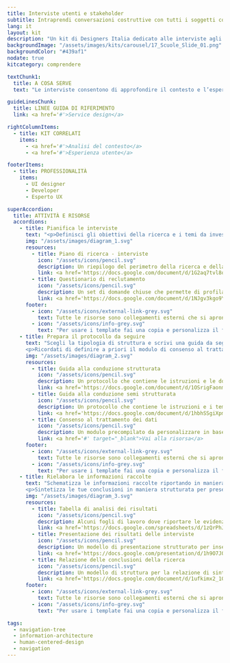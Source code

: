 ```yaml
---
title: Interviste utenti e stakeholder
subtitle: Intraprendi conversazioni costruttive con tutti i soggetti coinvolti nel contesto del servizio
lang: it
layout: kit
description: "Un kit di Designers Italia dedicato alle interviste agli utenti e agli stakeholder del servizio"
backgroundImage: "/assets/images/kits/carousel/17_Scuole_Slide_01.png"
backgroundColor: "#439af1"
nodate: true
kitcategory: comprendere

textChunk1:
  title: A COSA SERVE
  text: "Le interviste consentono di approfondire il contesto e l’esperienza d’uso di un servizio digitale in breve tempo, raccogliendo direttamente informazioni tramite i resoconti verbali di tutti i soggetti coinvolti, sia gli attori che contribuiscono alla sua erogazione, sia degli utenti che ne fruiscono (stakeholder). Il kit comprende modelli pre-organizzati per supportare  la pianificazione e lo svolgimento della ricerca, ma anche l’analisi e sintesi dei suoi risultati."

guideLinesChunk:
  title: LINEE GUIDA DI RIFERIMENTO
  link: <a href='#'>Service design</a>

rightColumnItems:
  - title: KIT CORRELATI
    items:
      - <a href='#'>Analisi del contesto</a>
      - <a href='#'>Esperienza utente</a>

footerItems:
  - title: PROFESSIONALITÀ
    items:
      - UI designer
      - Developer
      - Esperto UX

superAccordion:
  title: ATTIVITÀ E RISORSE
  accordions:
    - title: Pianifica le interviste
      text: "<p>Definisci gli obiettivi della ricerca e i temi da investigare così da capire quali criteri seguire per strutturare il questionario di selezione dei partecipanti. Dettaglia le attività da svolgere in termini di modalità di somministrazione delle interviste e tipologia di protocolli da seguire rispettivamente per utenti e/o stakeholder e pensa alle caratteristiche che gli intervistati dovranno avere per rappresentare appropriatamente il target d'utenza del servizio e/o le figure coinvolte nella sua erogazione, per poi tradurle in domande per il reclutamento.</p>"
      img: "/assets/images/diagram_1.svg"
      resources:
        - title: Piano di ricerca - interviste
          icon: "/assets/icons/pencil.svg"
          description: Un riepilogo del perimetro della ricerca e della selezione dei partecipanti
          link: <a href='https://docs.google.com/document/d/1G2aq7tvl8ocvhSsZUJzIENd6s5DreTO7bxQSfAj2PDI/edit?usp=sharing'>Vai alla risorsa</a>
        - title: Questionario di reclutamento
          icon: "/assets/icons/pencil.svg"
          description: Un set di domande chiuse che permette di profilare e selezionare i partecipanti alle interviste
          link: <a href='https://docs.google.com/document/d/1NJgv3kgo9YUxAaHLzkMFxWUKbewS8VSijoLNcDh1vcQ/edit#' target="_blank">Vai alla risorsa</a>  
      footer:
        - icon: "/assets/icons/external-link-grey.svg"
          text: Tutte le risorse sono collegamenti esterni che si aprono in una nuova finestra.
        - icon: "/assets/icons/info-grey.svg"
          text: "Per usare i template fai una copia e personalizza il file: trovi le istruzioni nella prima pagina della risorsa."
    - title: Prepara il protocollo da seguire
      text: "Scegli la tipologia di struttura e scrivi una guida da seguire per mantenere il focus e massimizzare l’utilità della conversazione, defininendo i macro temi da affrontare e le rispettiva domande. Organizza i temi in modo da far emergere il rapporto dell'intervistato con il digitale e con il servizio pubblico, per poi affrontare la sua percezione e le relative esigenze in termini di esperienza d'uso, raccogliendo informazioni sulle aspettative.</p>
      <p>Ricordati di definire a priori il modulo di consenso al trattamento dei dati per garantire la privacy dei partecipanti."
      img: "/assets/images/diagram_2.svg"
      resources:
        - title: Guida alla conduzione strutturata
          icon: "/assets/icons/pencil.svg"
          description: Un protocollo che contiene le istruzioni e le domande aperte da chiedere durante l'intervista
          link: <a href='https://docs.google.com/document/d/1OSrigFaonmGj_3t-OvNZ2uuA-RIpnjGLv2dNkwexI5E/edit?usp=sharing' target="_blank">Vai alla risorsa</a>
        - title: Guida alla conduzione semi strutturata
          icon: "/assets/icons/pencil.svg"
          description: Un protocollo che contiene le istruzioni e i temi chiave da trattare durante l'intervista
          link: <a href='https://docs.google.com/document/d/1hbhSSgiXpmN8TrrJIeXhFvER08ZSpY9RiAp1n-NsAB0/edit?usp=sharing' target="_blank">Vai alla risorsa</a>
        - title: Consenso al trattamento dei dati
          icon: "/assets/icons/pencil.svg"
          description: Un modulo precompilato da personalizzare in base alla ricerca e far firmare prima dell'intervista
          link: <a href='#' target="_blank">Vai alla risorsa</a>
      footer:
        - icon: "/assets/icons/external-link-grey.svg"
          text: Tutte le risorse sono collegamenti esterni che si aprono in una nuova finestra.
        - icon: "/assets/icons/info-grey.svg"
          text: "Per usare i template fai una copia e personalizza il file: trovi le istruzioni nella prima pagina della risorsa."
    - title: Rielabora le informazioni raccolte
      text: "Schematizza le informazioni raccolte riportando in maniera sintetica i resoconti verbali dei partecipanti per analizzarli sotto diversi punti di vista e sintetizzarli. Categorizza e classifica le evidenze per poi rielaborarle in maniera trasversale e identificare tematiche rilevanti rispetto agli obiettivi della ricerca.</p>
      <p>Sintetizza le tue conclusioni in maniera strutturata per presentarle agli altri stakeholder di progetto e produrre una relazione ad-hoc."
      img: "/assets/images/diagram_3.svg"
      resources:
        - title: Tabella di analisi dei risultati
          icon: "/assets/icons/pencil.svg"
          description: Alcuni fogli di lavoro dove riportare le evidenze delle interviste per elaborare le conclusioni
          link: <a href='https://docs.google.com/spreadsheets/d/1zQrPhJIl0deg8YHbm87Y7GvCbDwxBNO1OIA33DYWsXE/edit?usp=sharing' target="_blank">Vai alla risorsa</a>
        - title: Presentazione dei risultati delle interviste
          icon: "/assets/icons/pencil.svg"
          description: Un modello di presentazione strutturato per inserire i risultati delle interviste
          link: <a href='https://docs.google.com/presentation/d/1h9O7JOPhye95nZ2f4zDdzVrtVPmpry6yRH-5R9Y_bEg/edit?usp=sharing' target="_blank">Vai alla risorsa</a>
        - title: Relazione delle conclusioni della ricerca
          icon: "/assets/icons/pencil.svg"
          description: Un modello di struttura per la relazione di sintesi dei risultati delle interviste
          link: <a href='https://docs.google.com/document/d/1ufkimx2_10Qe4APacfcI6vjoPbMpPwltC2-2MUpUckA/edit?usp=sharing' target="_blank">Vai alla risorsa</a>
      footer:
        - icon: "/assets/icons/external-link-grey.svg"
          text: Tutte le risorse sono collegamenti esterni che si aprono in una nuova finestra.
        - icon: "/assets/icons/info-grey.svg"
          text: "Per usare i template fai una copia e personalizza il file: trovi le istruzioni nella prima pagina della risorsa."

tags:
  - navigation-tree
  - information-architecture
  - human-centered-design
  - navigation
---
```

